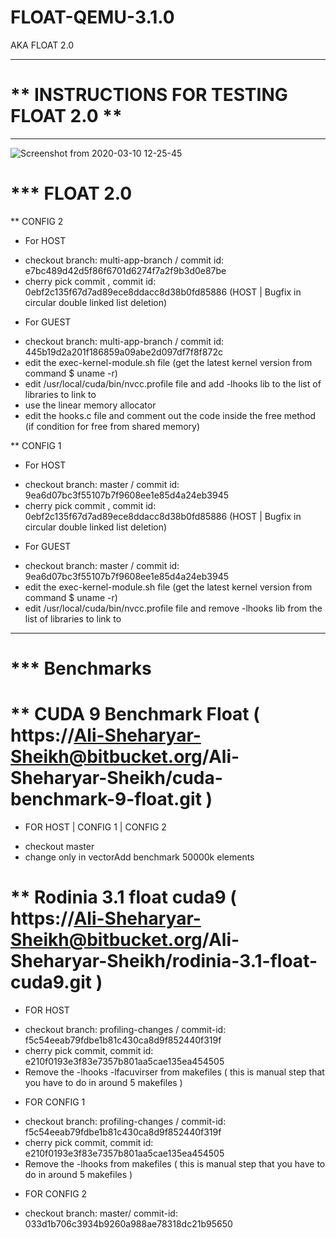 # FLOAT-QEMU-3.1.0

AKA FLOAT 2.0




-----------------------------------------

# ** INSTRUCTIONS FOR TESTING FLOAT 2.0 **

-----------------------------------------

![Screenshot from 2020-03-10 12-25-45](https://user-images.githubusercontent.com/8459786/76289359-c4a0a680-62ca-11ea-93d9-90bdda0ac60e.png)



# *** FLOAT 2.0

** CONFIG 2
* For HOST
- checkout branch: multi-app-branch / commit id: e7bc489d42d5f86f6701d6274f7a2f9b3d0e87be
- cherry pick commit , commit id: 0ebf2c135f67d7ad89ece8ddacc8d38b0fd85886 (HOST | Bugfix in circular double linked list deletion)

* For GUEST
- checkout branch: multi-app-branch / commit id: 445b19d2a201f186859a09abe2d097df7f8f872c
- edit the exec-kernel-module.sh file (get the latest kernel version from command $ uname -r)
- edit /usr/local/cuda/bin/nvcc.profile file and add -lhooks lib to the list of libraries to link to
- use the linear memory allocator
- edit the hooks.c file and comment out the code inside the free method (if condition for free from shared memory)

** CONFIG 1
* For HOST
- checkout branch: master / commit id: 9ea6d07bc3f55107b7f9608ee1e85d4a24eb3945
- cherry pick commit , commit id: 0ebf2c135f67d7ad89ece8ddacc8d38b0fd85886 (HOST | Bugfix in circular double linked list deletion)
* For GUEST
- checkout branch: master / commit id: 9ea6d07bc3f55107b7f9608ee1e85d4a24eb3945
- edit the exec-kernel-module.sh file (get the latest kernel version from command $ uname -r)
- edit /usr/local/cuda/bin/nvcc.profile file and remove -lhooks lib from the list of libraries to link to


---------------------------------------------

# *** Benchmarks

# ** CUDA 9 Benchmark Float ( https://Ali-Sheharyar-Sheikh@bitbucket.org/Ali-Sheharyar-Sheikh/cuda-benchmark-9-float.git )
* FOR HOST | CONFIG 1 | CONFIG 2
- checkout master
- change only in vectorAdd benchmark 50000k elements 

# ** Rodinia 3.1 float cuda9 ( https://Ali-Sheharyar-Sheikh@bitbucket.org/Ali-Sheharyar-Sheikh/rodinia-3.1-float-cuda9.git )
* FOR HOST 
- checkout branch: profiling-changes / commit-id: f5c54eeab79fdbe1b81c430ca8d9f852440f319f
- cherry pick commit, commit id: e210f0193e3f83e7357b801aa5cae135ea454505
- Remove the -lhooks -lfacuvirser from makefiles ( this is manual step that you have to do in around 5 makefiles )
* FOR CONFIG 1 
- checkout branch: profiling-changes / commit-id: f5c54eeab79fdbe1b81c430ca8d9f852440f319f
- cherry pick commit, commit id: e210f0193e3f83e7357b801aa5cae135ea454505
- Remove the -lhooks from makefiles ( this is manual step that you have to do in around 5 makefiles )
* FOR CONFIG 2
- checkout branch: master/ commit-id: 033d1b706c3934b9260a988ae78318dc21b95650
